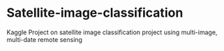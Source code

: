 # Satellite-image-classification
Kaggle Project on satellite image classification project using multi-image, multi-date remote sensing

